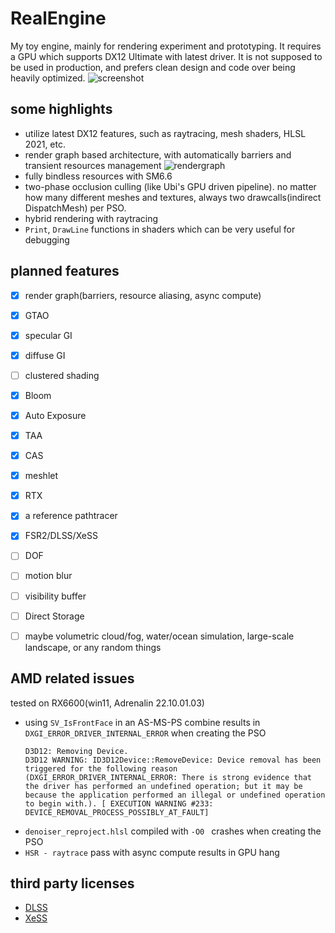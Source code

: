 # RealEngine

My toy engine, mainly for rendering experiment and prototyping. 
It requires a GPU which supports DX12 Ultimate with latest driver.
It is not supposed to be used in production, and prefers clean design and code over being heavily optimized.
![screenshot](bin/screenshot.jpg)

## some highlights

* utilize latest DX12 features, such as raytracing, mesh shaders, HLSL 2021, etc.
* render graph based architecture, with automatically barriers and transient resources management
  ![rendergraph](bin/rendergraph.svg)
* fully bindless resources with SM6.6
* two-phase occlusion culling (like Ubi's GPU driven pipeline). no matter how many different meshes and textures, always two drawcalls(indirect DispatchMesh) per PSO.
* hybrid rendering with raytracing
* `Print`, `DrawLine` functions in shaders which can be very useful for debugging

## planned features

- [x] render graph(barriers, resource aliasing, async compute)
- [x] GTAO
- [x] specular GI
- [x] diffuse GI
- [ ] clustered shading
- [x] Bloom
- [x] Auto Exposure
- [x] TAA
- [x] CAS
- [x] meshlet
- [x] RTX
- [x] a reference pathtracer
- [x] FSR2/DLSS/XeSS
- [ ] DOF
- [ ] motion blur
- [ ] visibility buffer
- [ ] Direct Storage
- [ ] maybe  volumetric cloud/fog, water/ocean simulation, large-scale landscape, or any random things


## AMD related issues

tested on RX6600(win11, Adrenalin 22.10.01.03)

* using `SV_IsFrontFace` in an AS-MS-PS combine results in `DXGI_ERROR_DRIVER_INTERNAL_ERROR` when creating the PSO
    ```
    D3D12: Removing Device.
    D3D12 WARNING: ID3D12Device::RemoveDevice: Device removal has been triggered for the following reason (DXGI_ERROR_DRIVER_INTERNAL_ERROR: There is strong evidence that the driver has performed an undefined operation; but it may be because the application performed an illegal or undefined operation to begin with.). [ EXECUTION WARNING #233: DEVICE_REMOVAL_PROCESS_POSSIBLY_AT_FAULT]
    ```
* `denoiser_reproject.hlsl` compiled with `-O0 ` crashes when creating the PSO
* `HSR - raytrace` pass with async compute results in GPU hang

## third party licenses

* [DLSS](https://github.com/NVIDIA/DLSS/blob/main/LICENSE.txt)
* [XeSS](https://github.com/intel/xess/blob/main/licenses/LICENSE.pdf)
